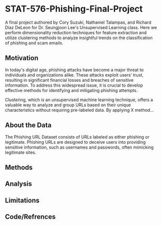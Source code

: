 # STAT-576-Phishing-Final-Project
A final project authored by Cory Suzuki, Nathaniel Talampas, and Richard Diaz DeLeon for Dr. Seungjoon Lee's Unsupervised Learning class. Here we perform dimensionality reduction techniques for feature extraction and utilize clustering methods to analyze insightful trends on the classification of phishing and scam emails.

## Motivation
In today's digital age, phishing attacks have become a major threat to individuals and organizations alike. These attacks exploit users' trust, resulting in significant financial losses and breaches of sensitive information. To address this widespread issue, it is crucial to develop effective methods for identifying and mitigating phishing attempts.

Clustering, which is an unsupervised machine learning technique, offers a valuable way to analyze and group URLs based on their unique characteristics without requiring pre-labeled data. By applying X method...


## About the Data
The Phishing URL Dataset consists of URLs labeled as either phishing or legitimate. Phishing URLs are designed to deceive users into providing sensitive information, such as usernames and passwords, often mimicking legitimate sites.

## Methods


## Analysis 



## Limitations 


## Code/Refrences





